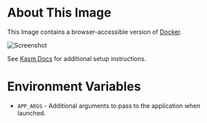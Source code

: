 # About This Image

This Image contains a browser-accessible version of [Docker](https://www.docker.com/).

![Screenshot][Image_Screenshot]

[Image_Screenshot]: https://f.hubspotusercontent30.net/hubfs/5856039/dockerhub/ubuntu_dind.jpg "Image Screenshot"

See [Kasm Docs](https://kasmweb.com/docs/latest/how_to/docker_in_kasm.html) for additional setup instructions.

# Environment Variables

* `APP_ARGS` - Additional arguments to pass to the application when launched.
